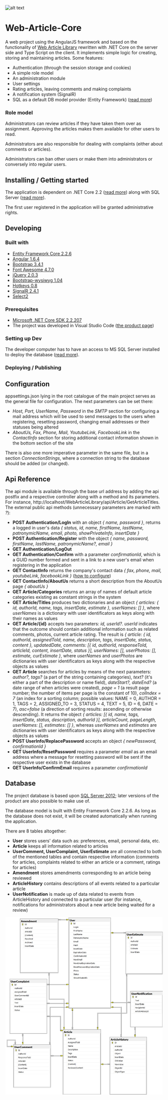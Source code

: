 
![alt text](https://github.com/Jahn08/Angular-MVC-Application/blob/master/WebArticleLibrary/images/indexIcon.ico)

# Web-Article-Core

A web project using the AngularJS framework and based on the functionality of [Web Article Library](https://github.com/Jahn08/WEB-ARTICLE-LIBRARY) rewritten with .NET Core on the server side and Type Script on the client.
It implements simple logic for creating, storing and maintaining articles. Some features:

* Authentication (through the session storage and cookies)
* A simple role model
* An administration module
* User settings
* Rating articles, leaving comments and making complaints
* A notification system (SignalR)
* SQL as a default DB model provider (Entity Framework) ([read more](#headDatabase))

### Role model

Administrators can review articles if they have taken them over as assignment. Approving the articles makes them available for other users to read.

Administrators are also responsible for dealing with complaints (either about comments or articles).

Administrators can ban other users or make them into administrators or conversely into regular users.

## Installing / Getting started

The application is dependent on .NET Core 2.2 ([read more](#headPrerequisites)) along with SQL Server ([read more](#headSettingUpDev)).

The first user registered in the application will be granted administrative rights.
## Developing

### Built with

* [Entity Framework Core 2.2.6](https://www.nuget.org/packages/Microsoft.EntityFrameworkCore/2.2.6)
* [Angular 1.6.4](https://www.nuget.org/packages/AngularJS.Core/1.6.4)
* [Bootstrap 3.4.1](https://www.nuget.org/packages/bootstrap/3.4.1)
* [Font Awesome 4.7.0](https://www.nuget.org/packages/FontAwesome/4.7.0)
* [jQuery 2.0.3](https://www.nuget.org/packages/jQuery/2.0.3)
* [Bootstrap-wysiwyg 1.04](https://www.nuget.org/packages/Bootstrap.Wysiwyg/1.0.4)
* [Hotkeys 0.8](https://www.nuget.org/packages/jQuery.Hotkeys/0.8.0.20131227)
* [SignalR 2.4.1](https://www.nuget.org/packages/Microsoft.AspNet.SignalR/2.2.2)
* [Select2](https://www.nuget.org/packages/Select2.js/4.0.3)

### <a name="headPrerequisites"></a>Prerequisites

* [Microsoft .NET Core SDK 2.2.207](https://dotnet.microsoft.com/download/dotnet-core/2.2)
* The project was developed in Visual Studio Code ([the product page](https://code.visualstudio.com/))

### <a name="headSettingUpDev"></a>Setting up Dev

The developer computer has to have an access to MS SQL Server installed to deploy the database ([read more](#headDatabase)).   

### Deploying / Publishing



## <a name="headConfiguration"></a>Configuration

appsettings.json lying in the root catalogue of the main project serves as the general file for configuration. The next parameters can be set there: 
* *Host, Port, UserName, Password* in the *SMTP* section for configuring a mail address which will be used to send messages to the users when registering, resetting password, changing email addresses or their statuses being altered
* *AboutUs, Fax, Phone, Mail, YoutubeLink, FacebookLink* in the *ContactInfo* section for storing additional contact information shown in the bottom section of the site

There is also one more imperative parameter in the same file, but in a section *ConnectionStrings*, where a connection string to the database should be added (or changed).

## Api Reference

The api module is available through the base url address by adding the api postfix and a respective controller along with a method and its parameters. For instance, http://localhost/WebArticleLibrary/api/Article/GetArticleTitles. The external public api methods (unnecessary parameters are marked with *?*):
* **POST Authentication/LogIn** with an object *{ name, password }*, returns a logged in user's data *{ status, id, name, firstName, lastName, patronymicName, email, photo, showPrivateInfo, insertDate }*
* **POST Authentication/Register** with the object *{ name, password, firstName, lastName, patronymicName?, email }*
* **GET Authentication/LogOut**
* **GET Authentication/Confirm** with a parameter *confirmationId*, which is a GUID number formed and sent in a link to a new user's email when registering in the application
* **GET ContactInfo** returns the company's contact data *{ fax, phone, mail,	youtubeLink, facebookLink }* ([how to configure](#headConfiguration))
* **GET ContactInfo/AboutUs** returns a short description from the AboutUs page *{ aboutUs }*
* **GET Article/Categories** returns an array of names of default article categories existing as constant strings in the system
* **GET Article/Titles** produces two dictionaries and an object *{ articles: { id, authorId, name, tags, insertDate, estimate }, userNames: [] }*, where *userNames* is a dictionary with user identificators as keys along with their names as values
* **GET Article/{id}** accepts two parameters: *id, userId?*. *userId* indicates that the outcome should contain additional information such as related comments, photos, current article rating. The result is *{ article: { id, authorId, assignedToId, name, description, tags, insertDate, status, content }, updatedDate, comments: [{ id, authorId, responseToId, articleId, content, insertDate, status }], userNames: [], userPhotos: [], estimate, curEstimate }*, where *userNames* and *userPhotos* are dictionaries with user identificators as keys along with the respective objects as values
* **GET Article** searches for articles by means of the next parameters: *author?, tags?* (a part of the string containing categories), *text?* (it's either a part of the description or name field), *dateStart?, dateEnd?* (a date range of when articles were created), *page = 1* (a result page number; the number of items per page is the constant of 10), *colIndex = 7* (an index for a sorting column; possible values: NAME = 0, AUTHOR = 1,	TAGS = 2,	ASSIGNED_TO = 3, STATUS = 4, TEXT = 5, ID = 6, DATE = 7), *asc=false* (a direction of sorting results: ascending or otherwise descending). It returns the object *{ articles: [{ id, name, tags, insertDate, status, description, authorId }], articleCount, pageLength, userNames: [], estimates: [] }*, whereas *userNames* and *estimates* are dictionaries with user identificators as keys along with the respective objects as values
* **POST UserInfo/ReplacePassword** accepts an object *{ newPassword, confirmationId }*
* **GET UserInfo/ResetPassword** requires a parameter *email* as an email address where a message for resetting password will be sent if the respective user exists in the database
* **GET UserInfo/ConfirmEmail** requires a parameter *confirmationId*

## <a name="headDatabase"></a>Database

The project database is based upon [SQL Server 2012](https://www.microsoft.com/en-US/download/details.aspx?id=29062); later versions of the product are also possible to make use of.

The database model is built with Entity Framework Core 2.2.6. As long as the database does not exist, it will be created automatically when running the application.

There are 8 tables altogether:
* **User** stores users' data such as: preferences, email, personal data, etc.
* **Article** keeps all information related to articles
* **UserComment, UserComplaint, UserEstimate** are all connected to both of the mentioned tables and contain respective information (comments for articles, complaints related to either an article or a comment, ratings for articles)
* **Amendment** stores amendments corresponding to an article being reviewed
* **ArticleHistory** contains descriptions of all events related to a particular article
* **UserNotification** is made up of data related to events from ArticleHistory and connected to a particular user (for instance, notifications for administrators about a new article being waited for a review)

![alt text](https://github.com/Jahn08/WEB-ARTICLE-CORE/blob/master/DB_Diagram.jpg "A database diagram")
